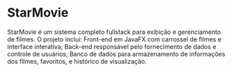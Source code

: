 # StarMovie
StarMovie é um sistema completo fullstack para exibição e gerenciamento de filmes. O projeto inclui:  Front-end em JavaFX com carrossel de filmes e interface interativa;  Back-end responsável pelo fornecimento de dados e controle de usuários;  Banco de dados para armazenamento de informações dos filmes, favoritos, e histórico de visualização.
